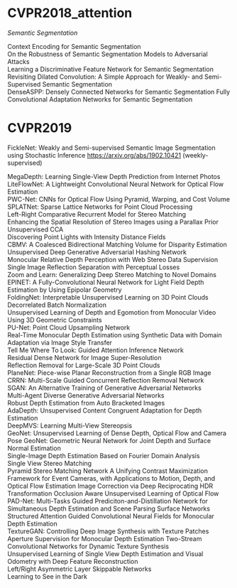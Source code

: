 # CVPR2018_attention
*Semantic Segmentation*


Context Encoding for Semantic Segmentation  
On the Robustness of Semantic Segmentation Models to Adversarial Attacks  
Learning a Discriminative Feature Network for Semantic Segmentation  
Revisiting Dilated Convolution: A Simple Approach for Weakly- and Semi- Supervised Semantic Segmentation  
DenseASPP: Densely Connected Networks for Semantic Segmentation
Fully Convolutional Adaptation Networks for Semantic Segmentation 

# CVPR2019
FickleNet: Weakly and Semi-supervised Semantic Image Segmentation using Stochastic Inference
https://arxiv.org/abs/1902.10421 (weekly-supervised)


MegaDepth: Learning Single-View Depth Prediction from Internet Photos  
LiteFlowNet: A Lightweight Convolutional Neural Network for Optical Flow Estimation  
PWC-Net: CNNs for Optical Flow Using Pyramid, Warping, and Cost Volume  
SPLATNet: Sparse Lattice Networks for Point Cloud Processing  
Left-Right Comparative Recurrent Model for Stereo Matching  
Enhancing the Spatial Resolution of Stereo Images using a Parallax Prior  
Unsupervised CCA  
Discovering Point Lights with Intensity Distance Fields  
CBMV: A Coalesced Bidirectional Matching Volume for Disparity Estimation  
Unsupervised Deep Generative Adversarial Hashing Network  
Monocular Relative Depth Perception with Web Stereo Data Supervision  
Single Image Reflection Separation with Perceptual Losses  
Zoom and Learn: Generalizing Deep Stereo Matching to Novel Domains  
EPINET: A Fully-Convolutional Neural Network for Light Field Depth Estimation by Using Epipolar Geometry  
FoldingNet: Interpretable Unsupervised Learning on 3D Point Clouds  
Decorrelated Batch Normalization  
Unsupervised Learning of Depth and Egomotion from Monocular Video Using 3D Geometric Constraints  
PU-Net: Point Cloud Upsampling Network  
Real-Time Monocular Depth Estimation using Synthetic Data with Domain Adaptation via Image Style Transfer  
Tell Me Where To Look: Guided Attention Inference Network  
Residual Dense Network for Image Super-Resolution  
Reflection Removal for Large-Scale 3D Point Clouds  
PlaneNet: Piece-wise Planar Reconstruction from a Single RGB Image  
CRRN: Multi-Scale Guided Concurrent Reflection Removal Network   
SGAN: An Alternative Training of Generative Adversarial Networks  
Multi-Agent Diverse Generative Adversarial Networks  
Robust Depth Estimation from Auto Bracketed Images  
AdaDepth: Unsupervised Content Congruent Adaptation for Depth Estimation  
DeepMVS: Learning Multi-View Stereopsis  
GeoNet: Unsupervised Learning of Dense Depth, Optical Flow and Camera Pose 
GeoNet: Geometric Neural Network for Joint Depth and Surface Normal Estimation  
Single-Image Depth Estimation Based on Fourier Domain Analysis  
Single View Stereo Matching  
Pyramid Stereo Matching Network 
A Unifying Contrast Maximization Framework for Event Cameras, with Applications to Motion, Depth, and Optical Flow Estimation 
Image Correction via Deep Reciprocating HDR Transformation 
Occlusion Aware Unsupervised Learning of Optical Flow 
PAD-Net: Multi-Tasks Guided Prediciton-and-Distillation Network for Simultaneous Depth Estimation and Scene Parsing 
Surface Networks 
Structured Attention Guided Convolutional Neural Fields for Monocular Depth Estimation  
TextureGAN: Controlling Deep Image Synthesis with Texture Patches  
Aperture Supervision for Monocular Depth Estimation 
Two-Stream Convolutional Networks for Dynamic Texture Synthesis  
Unsupervised Learning of Single View Depth Estimation and Visual Odometry with Deep Feature Reconstruction  
Left/Right Asymmetric Layer Skippable Networks  
Learning to See in the Dark
